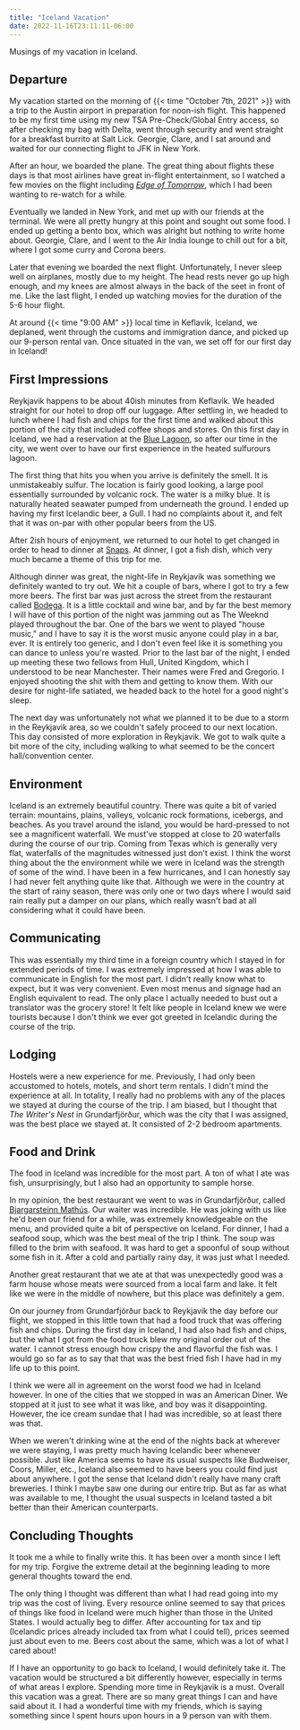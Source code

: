 ```yaml
---
title: "Iceland Vacation"
date: 2022-11-16T23:11:11-06:00
---
```


Musings of my vacation in Iceland.

<!--more-->

## Departure

My vacation started on the morning of {{< time "October 7th, 2021" >}} with a
trip to the Austin airport in preparation for noon-ish flight. This happened to
be my first time using my new TSA Pre-Check/Global Entry access, so after
checking my bag with Delta, went through security and went straight for a
breakfast burrito at Salt Lick. Georgie, Clare, and I sat around and waited for
our connecting flight to JFK in New York.

After an hour, we boarded the plane. The great thing about flights these days is
that most airlines have great in-flight entertainment, so I watched a few movies
on the flight including
[_Edge of Tomorrow_](https://en.wikipedia.org/wiki/Edge_of_Tomorrow), which I
had been wanting to re-watch for a while.

Eventually we landed in New York, and met up with our friends at the terminal.
We were all pretty hungry at this point and sought out some food. I ended up
getting a bento box, which was alright but nothing to write home about. Georgie,
Clare, and I went to the Air India lounge to chill out for a bit, where I got
some curry and Corona beers.

Later that evening we boarded the next flight. Unfortunately, I never sleep well
on airplanes, mostly due to my height. The head rests never go up high enough,
and my knees are almost always in the back of the seet in front of me. Like the
last flight, I ended up watching movies for the duration of the 5-6 hour flight.

At around {{< time "9:00 AM" >}} local time in Keflavik, Iceland, we deplaned,
went through the customs and immigration dance, and picked up our 9-person
rental van. Once situated in the van, we set off for our first day in Iceland!

## First Impressions

Reykjavik happens to be about 40ish minutes from Keflavik. We headed straight
for our hotel to drop off our luggage. After settling in, we headed to lunch
where I had fish and chips for the first time and walked about this portion of
the city that included coffee shops and stores. On this first day in Iceland, we
had a reservation at the [Blue Lagoon](https://www.bluelagoon.com/), so after
our time in the city, we went over to have our first experience in the heated
sulfurours lagoon.

The first thing that hits you when you arrive is definitely the smell. It is
unmistakeably sulfur. The location is fairly good looking, a large pool
essentially surrounded by volcanic rock. The water is a milky blue. It is
naturally heated seawater pumped from underneath the ground. I ended up having
my first Icelandic beer, a Gull. I had no complaints about it, and felt that it
was on-par with other popular beers from the US.

After 2ish hours of enjoyment, we returned to our hotel to get changed in order
to head to dinner at [Snaps](https://www2.snaps.is/). At dinner, I got a fish
dish, which very much became a theme of this trip for me.

Although dinner was great, the night-life in Reykjavik was something we
definitely wanted to try out. We hit a couple of bars, where I got to try a few
more beers. The first bar was just across the street from the restaurant called
[Bodega](https://www.bodega.is/). It is a little cocktail and wine bar, and by
far the best memory I will have of this portion of the night was jamming out as
The Weeknd played throughout the bar. One of the bars we went to played "house
music," and I have to say it is the worst music anyone could play in a bar,
ever. It is entirely too generic, and I don't even feel like it is something you
can dance to unless you're wasted. Prior to the last bar of the night, I ended
up meeting these two fellows from Hull, United Kingdom, which I understood to be
near Manchester. Their names were Fred and Gregorio. I enjoyed shooting the shit
with them and getting to know them. With our desire for night-life satiated, we
headed back to the hotel for a good night's sleep.

The next day was unfortunately not what we planned it to be due to a storm in
the Reykjavik area, so we couldn't safely proceed to our next location. This day
consisted of more exploration in Reykjavik. We got to walk quite a bit more of
the city, including walking to what seemed to be the concert hall/convention
center.

## Environment

Iceland is an extremely beautiful country. There was quite a bit of varied
terrain: mountains, plains, valleys, volcanic rock formations, icebergs, and
beaches. As you travel around the island, you would be hard-pressed to not see a
magnificent waterfall. We must've stopped at close to 20 waterfalls during the
course of our trip. Coming from Texas which is generally very flat, waterfalls
of the magnitudes witnessed just don't exist. I think the worst thing about the
the environment while we were in Iceland was the strength of some of the wind. I
have been in a few hurricanes, and I can honestly say I had never felt anything
quite like that. Although we were in the country at the start of rainy season,
there was only one or two days where I would said rain really put a damper on
our plans, which really wasn't bad at all considering what it could have been.

## Communicating

This was essentially my third time in a foreign country which I stayed in for
extended periods of time. I was extremely impressed at how I was able to
communicate in English for the most part. I didn't really know what to expect,
but it was very convenient. Even most menus and signage had an English
equivalent to read. The only place I actually needed to bust out a translator
was the grocery store! It felt like people in Iceland knew we were tourists
because I don't think we ever got greeted in Icelandic during the course of the
trip.

## Lodging

Hostels were a new experience for me. Previously, I had only been accustomed to
hotels, motels, and short term rentals. I didn't mind the experience at all. In
totality, I really had no problems with any of the places we stayed at during
the course of the trip. I am biased, but I thought that _The Writer's Nest_ in
Grundarfjörður, which was the city that I was assigned, was the best place we
stayed at. It consisted of 2-2 bedroom apartments.

## Food and Drink

The food in Iceland was incredible for the most part. A ton of what I ate was
fish, unsurprisingly, but I also had an opportunity to sample horse.

In my opinion, the best restaurant we went to was in Grundarfjörður, called
[Bjargarsteinn Mathús](https://bjargarsteinn.business.site/?utm_source=gmb&utm_medium=referral).
Our waiter was incredible. He was joking with us like he'd been our friend for a
while, was extremely knowledgeable on the menu, and provided quite a bit of
perspective on Iceland. For dinner, I had a seafood soup, which was the best
meal of the trip I think. The soup was filled to the brim with seafood. It was
hard to get a spoonful of soup without some fish in it. After a cold and
partially rainy day, it was just what I needed.

Another great restaurant that we ate at that was unexpectedly good was a farm
house whose meats were sourced from a local farm and lake. It felt like we were
in the middle of nowhere, but this place was definitely a gem.

On our journey from Grundarfjörður back to Reykjavik the day before our flight,
we stopped in this little town that had a food truck that was offering fish and
chips. During the first day in Iceland, I had also had fish and chips, but the
what I got from the food truck blew my original order out of the water. I cannot
stress enough how crispy the and flavorful the fish was. I would go so far as to
say that that was the best fried fish I have had in my life up to this point.

I think we were all in agreement on the worst food we had in Iceland however. In
one of the cities that we stopped in was an American Diner. We stopped at it
just to see what it was like, and boy was it disappointing. However, the ice
cream sundae that I had was incredible, so at least there was that.

When we weren't drinking wine at the end of the nights back at wherever we were
staying, I was pretty much having Icelandic beer whenever possible. Just like
America seems to have its usual suspects like Budweiser, Coors, Miller, etc.,
Iceland also seemed to have beers you could find just about anywhere. I got the
sense that Iceland didn't really have many craft breweries. I think I maybe saw
one during our entire trip. But as far as what was available to me, I thought
the usual suspects in Iceland tasted a bit better than their American
counterparts.

## Concluding Thoughts

It took me a while to finally write this. It has been over a month since I left
for my trip. Forgive the extreme detail at the beginning leading to more general
thoughts toward the end.

The only thing I thought was different than what I had read going into my trip
was the cost of living. Every resource online seemed to say that prices of
things like food in Iceland were much higher than those in the United States. I
would actually beg to differ. After accounting for tax and tip (Icelandic prices
already included tax from what I could tell), prices seemed just about even to
me. Beers cost about the same, which was a lot of what I cared about!

If I have an opportunity to go back to Iceland, I would definitely take it. The
vacation would be structured a bit differently however, especially in terms of
what areas I explore. Spending more time in Reykjavik is a must. Overall this
vacation was a great. There are so many great things I can and have said about
it. I had a wonderful time with my friends, which is saying something since I
spent hours upon hours in a 9 person van with them.
